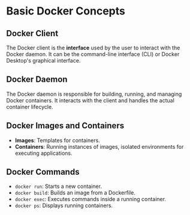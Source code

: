 # Basic Docker Concepts

## Docker Client
The Docker client is the **interface** used by the user to interact with the Docker daemon. It can be the command-line interface (CLI) or Docker Desktop's graphical interface.

## Docker Daemon
The Docker daemon is responsible for building, running, and managing Docker containers. It interacts with the client and handles the actual container lifecycle.

## Docker Images and Containers
- **Images**: Templates for containers.
- **Containers**: Running instances of images, isolated environments for executing applications.

## Docker Commands
- `docker run`: Starts a new container.
- `docker build`: Builds an image from a Dockerfile.
- `docker exec`: Executes commands inside a running container.
- `docker ps`: Displays running containers.